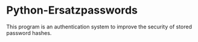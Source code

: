 # Python-Ersatzpasswords

This program is an authentication system to improve the security of stored password hashes. 

